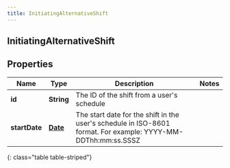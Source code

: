 ```yaml
---
title: InitiatingAlternativeShift
---
```

## InitiatingAlternativeShift


## Properties

| Name | Type | Description | Notes |
| ------------ | ------------- | ------------- | ------------- |
| **id** | <!----><!---->**String**<!----> | The ID of the shift from a user's schedule |  |
| **startDate** | <!----><!---->[**Date**](Date.html)<!----> | The start date for the shift in the user's schedule in ISO-8601 format. For example: YYYY-MM-DDThh:mm:ss.SSSZ |  |
{: class="table table-striped"}



